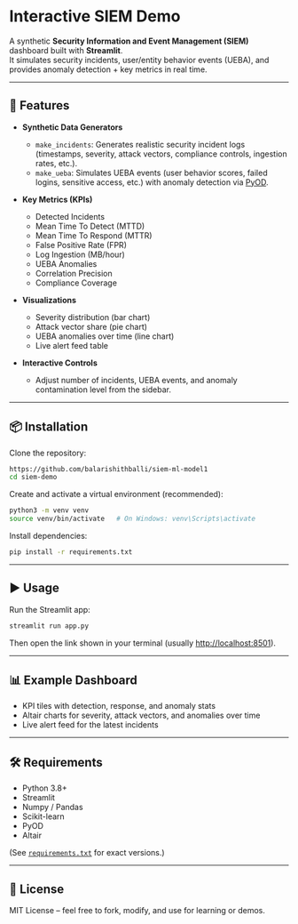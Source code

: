# Interactive SIEM Demo

A synthetic **Security Information and Event Management (SIEM)** dashboard built with **Streamlit**.  
It simulates security incidents, user/entity behavior events (UEBA), and provides anomaly detection + key metrics in real time.

---

## 🚀 Features

- **Synthetic Data Generators**
  - `make_incidents`: Generates realistic security incident logs (timestamps, severity, attack vectors, compliance controls, ingestion rates, etc.).
  - `make_ueba`: Simulates UEBA events (user behavior scores, failed logins, sensitive access, etc.) with anomaly detection via [PyOD](https://pyod.readthedocs.io/).

- **Key Metrics (KPIs)**
  - Detected Incidents
  - Mean Time To Detect (MTTD)
  - Mean Time To Respond (MTTR)
  - False Positive Rate (FPR)
  - Log Ingestion (MB/hour)
  - UEBA Anomalies
  - Correlation Precision
  - Compliance Coverage

- **Visualizations**
  - Severity distribution (bar chart)
  - Attack vector share (pie chart)
  - UEBA anomalies over time (line chart)
  - Live alert feed table

- **Interactive Controls**
  - Adjust number of incidents, UEBA events, and anomaly contamination level from the sidebar.

---

## 📦 Installation

Clone the repository:

```bash
https://github.com/balarishithballi/siem-ml-model1
cd siem-demo
```

Create and activate a virtual environment (recommended):

```bash
python3 -m venv venv
source venv/bin/activate   # On Windows: venv\Scripts\activate
```

Install dependencies:

```bash
pip install -r requirements.txt
```

---

## ▶️ Usage

Run the Streamlit app:

```bash
streamlit run app.py
```

Then open the link shown in your terminal (usually [http://localhost:8501](http://localhost:8501)).

---

## 📊 Example Dashboard

- KPI tiles with detection, response, and anomaly stats  
- Altair charts for severity, attack vectors, and anomalies over time  
- Live alert feed for the latest incidents  

---

## 🛠 Requirements

- Python 3.8+
- Streamlit
- Numpy / Pandas
- Scikit-learn
- PyOD
- Altair

(See [`requirements.txt`](requirements.txt) for exact versions.)

---

## 📄 License

MIT License – feel free to fork, modify, and use for learning or demos.
